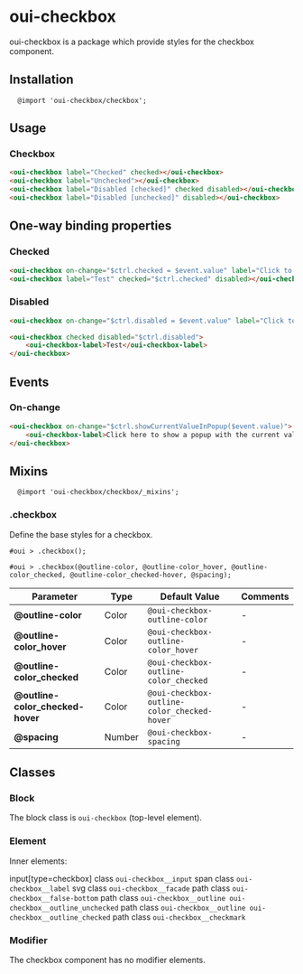 # oui-checkbox

oui-checkbox is a package which provide styles for the checkbox component.

## Installation

```less
  @import 'oui-checkbox/checkbox';
```

## Usage

### Checkbox

```html
<oui-checkbox label="Checked" checked></oui-checkbox>
<oui-checkbox label="Unchecked"></oui-checkbox>
<oui-checkbox label="Disabled [checked]" checked disabled></oui-checkbox>
<oui-checkbox label="Disabled [unchecked]" disabled></oui-checkbox>
```

## One-way binding properties

### Checked

```html
<oui-checkbox on-change="$ctrl.checked = $event.value" label="Click to check/uncheck the test checkbox"></oui-checkbox>
<oui-checkbox label="Test" checked="$ctrl.checked" disabled></oui-checkbox>
```

### Disabled

```html
<oui-checkbox on-change="$ctrl.disabled = $event.value" label="Click to disable the test checkbox"></oui-checkbox>

<oui-checkbox checked disabled="$ctrl.disabled">
    <oui-checkbox-label>Test</oui-checkbox-label>
</oui-checkbox>
```

## Events

### On-change

```html
<oui-checkbox on-change="$ctrl.showCurrentValueInPopup($event.value)">
    <oui-checkbox-label>Click here to show a popup with the current value</oui-checkbox-label>
</oui-checkbox>
```

## Mixins

```less
  @import 'oui-checkbox/checkbox/_mixins';
```

### .checkbox

Define the base styles for a checkbox.

```less
#oui > .checkbox();
```

```less
#oui > .checkbox(@outline-color, @outline-color_hover, @outline-color_checked, @outline-color_checked-hover, @spacing);
```

| Parameter | Type | Default Value | Comments |
| --- | --- | --- | --- |
| __@outline-color__ | Color | `@oui-checkbox-outline-color` | -
| __@outline-color_hover__ | Color | `@oui-checkbox-outline-color_hover`| -
| __@outline-color_checked__ | Color | `@oui-checkbox-outline-color_checked` | -
| __@outline-color_checked-hover__ | Color | `@oui-checkbox-outline-color_checked-hover`| -
| __@spacing__ | Number | `@oui-checkbox-spacing` | -

## Classes

### Block

The block class is `oui-checkbox` (top-level element).

### Element

Inner elements:

input[type=checkbox] class `oui-checkbox__input`
span class `oui-checkbox__label`
svg class `oui-checkbox__facade`
	path class `oui-checkbox__false-bottom`
	path class `oui-checkbox__outline oui-checkbox__outline_unchecked`
	path class `oui-checkbox__outline oui-checkbox__outline_checked`
	path class `oui-checkbox__checkmark`

### Modifier

The checkbox component has no modifier elements.